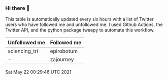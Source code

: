 ### Hi there 👋

This table is automatically updated every six hours with a list of Twitter users who have followed me and unfollowed me. I used Github Actions, the Twitter API, and the python package tweepy to automate this workflow.

| Unfollowed me |  Followed me |
| --- | --- |
|sciencing_tri|epirobotum|
|-|zajourney|
Sat May 22 00:29:46 UTC 2021
